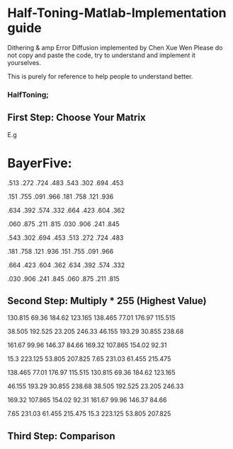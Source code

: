 # Half-Toning-Matlab-Implementation guide
Dithering & amp
Error Diffusion implemented by Chen Xue Wen
Please do not copy and paste the code, try to understand and implement it yourselves.

This is purely for reference to help people to understand better.

### HalfToning;
## First Step: Choose Your Matrix

E.g

# BayerFive:

.513 .272 .724 .483 .543 .302 .694 .453

.151 .755 .091 .966 .181 .758 .121 .936

.634 .392 .574 .332 .664 .423 .604 .362

.060 .875 .211 .815 .030 .906 .241 .845

.543 .302 .694 .453 .513 .272 .724 .483

.181 .758 .121 .936 .151 .755 .091 .966

.664 .423 .604 .362 .634 .392 .574 .332

.030 .906 .241 .845 .060 .875 .211 .815


## Second Step: Multiply * 255 (Highest Value)


130.815	69.36	184.62	123.165	138.465	77.01	176.97	115.515

38.505	192.525	23.205	246.33	46.155	193.29	30.855	238.68

161.67	99.96	146.37	84.66	169.32	107.865	154.02	92.31

15.3	223.125	53.805	207.825	7.65	231.03	61.455	215.475

138.465	77.01	176.97	115.515	130.815	69.36	184.62	123.165

46.155	193.29	30.855	238.68	38.505	192.525	23.205	246.33

169.32	107.865	154.02	92.31	161.67	99.96	146.37	84.66

7.65	231.03	61.455	215.475	15.3	223.125	53.805	207.825


## Third Step: Comparison




